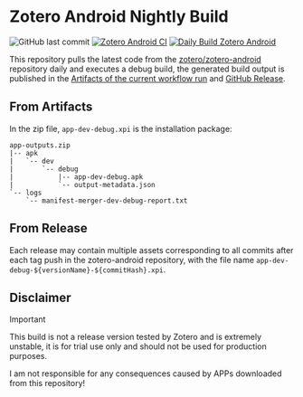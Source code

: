 # Zotero Android Nightly Build

![GitHub last commit](https://img.shields.io/github/last-commit/zotero/zotero-android)
[![Zotero Android CI](https://github.com/zotero/zotero-android/actions/workflows/android.yml/badge.svg)](https://github.com/zotero/zotero-android/actions/workflows/android.yml)
[![Daily Build Zotero Android](https://github.com/northword/zotero-android-nightly-build/actions/workflows/ci.yml/badge.svg)](https://github.com/northword/zotero-android-nightly-build/actions/workflows/ci.yml)

This repository pulls the latest code from the [zotero/zotero-android](https://github.com/zotero/zotero-android) repository daily and executes a debug build, the generated build output is published in the [Artifacts of the current workflow run](https://github.com/northword/zotero-android-nightly-build/actions/workflows/ci.yml) and [GitHub Release](https://github.com/northword/zotero-android-nightly-build/releases).

## From Artifacts

In the zip file, `app-dev-debug.xpi` is the installation package: 

```plain
app-outputs.zip
|-- apk
|   `-- dev
|       `-- debug
|           |-- app-dev-debug.apk
|           `-- output-metadata.json
`-- logs
    `-- manifest-merger-dev-debug-report.txt
```

## From Release

Each release may contain multiple assets corresponding to all commits after each tag push in the zotero-android repository, with the file name `app-dev-debug-${versionName}-${commitHash}.xpi`.

## Disclaimer

> [!IMPORTANT]
> 
> This build is not a release version tested by Zotero and is extremely unstable, it is for trial use only and should not be used for production purposes.
> 
> I am not responsible for any consequences caused by APPs downloaded from this repository!
